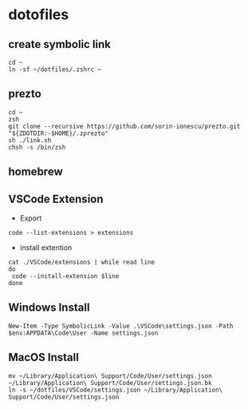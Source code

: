 # dotofiles

## create symbolic link

```
cd ~
ln -sf ~/dotfiles/.zshrc ~
```

## prezto
```
cd ~
zsh
git clone --recursive https://github.com/sorin-ionescu/prezto.git "${ZDOTDIR:-$HOME}/.zprezto"
sh ./link.sh
chsh -s /bin/zsh
```

## homebrew

## VSCode Extension

- Export

```
code --list-extensions > extensions
```

- install extention

```shell:
cat ./VSCode/extensions | while read line
do
 code --install-extension $line
done
```

## Windows Install

```powershell:
New-Item -Type SymbolicLink -Value .\VSCode\settings.json -Path $env:APPDATA\Code\User -Name settings.json
```

## MacOS Install

```shell:
mv ~/Library/Application\ Support/Code/User/settings.json ~/Library/Application\ Support/Code/User/settings.json.bk
ln -s ~/dotfiles/VSCode/settings.json ~/Library/Application\ Support/Code/User/settings.json
```
